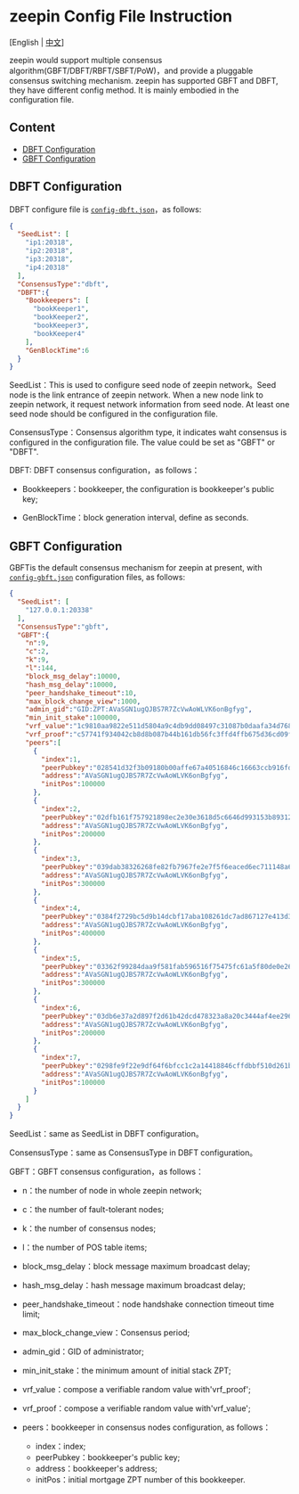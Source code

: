 # zeepin Config File Instruction

[English | [中文](config_CN.md)]

zeepin would support multiple consensus algorithm(GBFT/DBFT/RBFT/SBFT/PoW)，and provide a pluggable consensus switching mechanism. zeepin has 
supported GBFT and DBFT, they have different config method. It is mainly embodied in the configuration file.

## Content
* [DBFT Configuration](#dbft-configuration)
* [GBFT Configuration](#gbft-configuration)

## DBFT Configuration

DBFT configure file is [`config-dbft.json`](config-dbft.json)，as follows:

```json
{
  "SeedList": [
    "ip1:20318",
    "ip2:20318",
    "ip3:20318",
    "ip4:20318"
  ],
  "ConsensusType":"dbft",
  "DBFT":{
    "Bookkeepers": [
      "bookKeeper1",
      "bookKeeper2",
      "bookKeeper3",
      "bookKeeper4"
    ],
    "GenBlockTime":6
  }
}
```

SeedList：This is used to configure seed node of zeepin network。Seed node is the link entrance of zeepin network. When a new node link to 
zeepin network, it request network information from seed node. At least one seed node should be configured in the configuration file.

ConsensusType：Consensus algorithm type, it indicates waht consensus is configured in the configuration file. The value could be set as "GBFT"
or "DBFT".

DBFT: DBFT consensus configuration，as follows：

- Bookkeepers：bookkeeper, the configuration is bookkeeper's public key;

- GenBlockTime：block generation interval, define as seconds.

## GBFT Configuration

GBFTis the default consensus mechanism for zeepin at present, with [`config-gbft.json`](config-gbft.json) configuration files, as follows:

```json
{
  "SeedList": [
    "127.0.0.1:20338"
  ],
  "ConsensusType":"gbft",
  "GBFT":{
    "n":9,
    "c":2,
    "k":9,
    "l":144,
    "block_msg_delay":10000,
    "hash_msg_delay":10000,
    "peer_handshake_timeout":10,
    "max_block_change_view":1000,
    "admin_gid":"GID:ZPT:AVaSGN1ugQJBS7R7ZcVwAoWLVK6onBgfyg",
    "min_init_stake":100000,
    "vrf_value":"1c9810aa9822e511d5804a9c4db9dd08497c31087b0daafa34d768a3253441fa20515e2f30f81741102af0ca3cefc4818fef16adb825fbaa8cad78647f3afb590e",
    "vrf_proof":"c57741f934042cb8d8b087b44b161db56fc3ffd4ffb675d36cd09f83935be853d8729f3f5298d12d6fd28d45dde515a4b9d7f67682d182ba5118abf451ff1988",
    "peers":[
      {
        "index":1,
        "peerPubkey":"028541d32f3b09180b00affe67a40516846c16663ccb916fd2db8106619f087527",
        "address":"AVaSGN1ugQJBS7R7ZcVwAoWLVK6onBgfyg",
        "initPos":100000
      },
      {
        "index":2,
        "peerPubkey":"02dfb161f757921898ec2e30e3618d5c6646d993153b89312bac36d7688912c0ce",
        "address":"AVaSGN1ugQJBS7R7ZcVwAoWLVK6onBgfyg",
        "initPos":200000
      },
      {
        "index":3,
        "peerPubkey":"039dab38326268fe82fb7967fe2e7f5f6eaced6ec711148a66fbb8480c321c19dd",
        "address":"AVaSGN1ugQJBS7R7ZcVwAoWLVK6onBgfyg",
        "initPos":300000
      },
      {
        "index":4,
        "peerPubkey":"0384f2729bc5d9b14dcbf17aba108261dc7ad867127e413d3c8bfb4731739687b3",
        "address":"AVaSGN1ugQJBS7R7ZcVwAoWLVK6onBgfyg",
        "initPos":400000
      },
      {
        "index":5,
        "peerPubkey":"03362f99284daa9f581fab596516f75475fc61a5f80de0e268a68430dc7589859c",
        "address":"AVaSGN1ugQJBS7R7ZcVwAoWLVK6onBgfyg",
        "initPos":300000
      },
      {
        "index":6,
        "peerPubkey":"03db6e37a2d897f2d61b42dcd478323a8a20c3444af4ee29653849f38d0bdb67f4",
        "address":"AVaSGN1ugQJBS7R7ZcVwAoWLVK6onBgfyg",
        "initPos":200000
      },
      {
        "index":7,
        "peerPubkey":"0298fe9f22e9df64f6bfcc1c2a14418846cffdbbf510d261bbc3fa6d47073df9a2",
        "address":"AVaSGN1ugQJBS7R7ZcVwAoWLVK6onBgfyg",
        "initPos":100000
      }
    ]
  }
}
```
SeedList：same as SeedList in DBFT configuration。

ConsensusType：same as ConsensusType in DBFT configuration。

GBFT：GBFT consensus configuration，as follows：

- n：the number of node in whole zeepin network;
- c：the number of fault-tolerant nodes;
- k：the number of consensus nodes;
- l：the number of POS table items;
- block_msg_delay：block message maximum broadcast delay;
- hash_msg_delay：hash message maximum broadcast delay;
- peer_handshake_timeout：node handshake connection timeout time limit;
- max_block_change_view：Consensus period;
- admin_gid：GID of administrator;
- min_init_stake：the minimum amount of initial stack ZPT;
- vrf_value：compose a verifiable random value with'vrf_proof';
- vrf_proof：compose a verifiable random value with'vrf_value';
- peers：bookkeeper in consensus nodes configuration, as follows：

	- index：index;
	- peerPubkey：bookkeeper's public key;
	- address：bookkeeper's address;
	- initPos：initial mortgage ZPT number of this bookkeeper.

